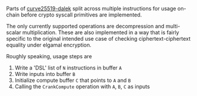 Parts of
[curve25519-dalek](https://github.com/dalek-cryptography/curve25519-dalek)
split across multiple instructions for usage on-chain before crypto syscall
primitives are implemented.

The only currently supported operations are decompression and multi-scalar
multiplication. These are also implemented in a way that is fairly specific to
the original intended use case of checking ciphertext-ciphertext equality under
elgamal encryption.

Roughly speaking, usage steps are
1. Write a 'DSL' list of `N` instructions in buffer `A`
2. Write inputs into buffer `B`
3. Initialize compute buffer `C` that points to `A` and `B`
4. Calling the `CrankCompute` operation with `A`, `B`, `C` as inputs
